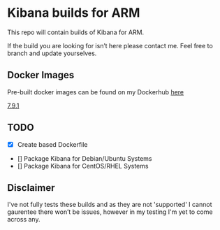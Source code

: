 # Kibana builds for ARM
This repo will contain builds of Kibana for ARM. 

If the build you are looking for isn’t here please contact me.
Feel free to branch and update yourselves. 


## Docker Images
Pre-built docker images can be found on my Dockerhub [here](https://hub.docker.com/r/jamesgarside/kibana/)

[7.9.1](https://hub.docker.com/r/jamesgarside/kibana/tags)


## TODO
- [x] Create based Dockerfile
- [] Package Kibana for Debian/Ubuntu Systems
- [] Package Kibana for CentOS/RHEL Systems


## Disclaimer
I've not fully tests these builds and as they are not 'supported' I cannot gaurentee there won’t be issues, however in my testing I'm yet to come across any. 

